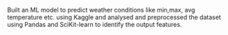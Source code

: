 Built an ML model to predict weather conditions like min,max, avg temperature etc. using Kaggle and analysed and preprocessed the dataset using Pandas and SciKit-learn to identify the output features.
